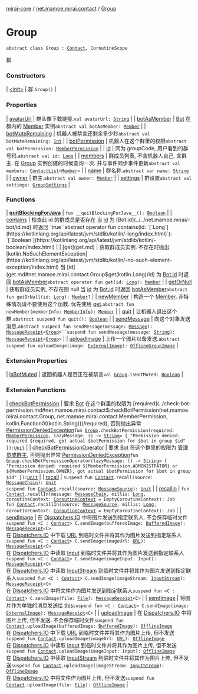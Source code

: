 [mirai-core](../../index.md) / [net.mamoe.mirai.contact](../index.md) / [Group](./index.md)

# Group

`abstract class Group : `[`Contact`](../-contact/index.md)`, CoroutineScope`

群.

### Constructors

| [&lt;init&gt;](-init-.md) | 群.`Group()` |

### Properties

| [avatarUrl](avatar-url.md) | 群头像下载链接.`val avatarUrl: `[`String`](https://kotlinlang.org/api/latest/jvm/stdlib/kotlin/-string/index.html) |
| [botAsMember](bot-as-member.md) | [Bot](../../net.mamoe.mirai/-bot/index.md) 在群内的 [Member](../-member/index.md) 实例`abstract val botAsMember: `[`Member`](../-member/index.md) |
| [botMuteRemaining](bot-mute-remaining.md) | 机器人被禁言还剩余多少秒`abstract val botMuteRemaining: `[`Int`](https://kotlinlang.org/api/latest/jvm/stdlib/kotlin/-int/index.html) |
| [botPermission](bot-permission.md) | 机器人在这个群里的权限`abstract val botPermission: `[`MemberPermission`](../-member-permission/index.md) |
| [id](id.md) | 同为 groupCode, 用户看到的群号码.`abstract val id: `[`Long`](https://kotlinlang.org/api/latest/jvm/stdlib/kotlin/-long/index.html) |
| [members](members.md) | 群成员列表, 不含机器人自己, 含群主. 在 [Group](./index.md) 实例创建的时候查询一次. 并与事件同步事件更新`abstract val members: `[`ContactList`](../-contact-list/index.md)`<`[`Member`](../-member/index.md)`>` |
| [name](name.md) | 群名称.`abstract var name: `[`String`](https://kotlinlang.org/api/latest/jvm/stdlib/kotlin/-string/index.html) |
| [owner](owner.md) | 群主.`abstract val owner: `[`Member`](../-member/index.md) |
| [settings](settings.md) | 群设置`abstract val settings: `[`GroupSettings`](../-group-settings/index.md) |

### Functions

| [__quitBlockingForJava__](__quit-blocking-for-java__.md) | `fun __quitBlockingForJava__(): `[`Boolean`](https://kotlinlang.org/api/latest/jvm/stdlib/kotlin/-boolean/index.html) |
| [contains](contains.md) | 检查此 id 的群成员是否存在 当 [id](contains.md#net.mamoe.mirai.contact.Group$contains(kotlin.Long)/id) 为 [Bot.id](../../net.mamoe.mirai/-bot/id.md) 时返回 `true``abstract operator fun contains(id: `[`Long`](https://kotlinlang.org/api/latest/jvm/stdlib/kotlin/-long/index.html)`): `[`Boolean`](https://kotlinlang.org/api/latest/jvm/stdlib/kotlin/-boolean/index.html) |
| [get](get.md) | 获取群成员实例. 不存在时抛出 [kotlin.NoSuchElementException](https://kotlinlang.org/api/latest/jvm/stdlib/kotlin/-no-such-element-exception/index.html) 当 [id](get.md#net.mamoe.mirai.contact.Group$get(kotlin.Long)/id) 为 [Bot.id](../../net.mamoe.mirai/-bot/id.md) 时返回 [botAsMember](bot-as-member.md)`abstract operator fun get(id: `[`Long`](https://kotlinlang.org/api/latest/jvm/stdlib/kotlin/-long/index.html)`): `[`Member`](../-member/index.md) |
| [getOrNull](get-or-null.md) | 获取群成员实例, 不存在则 null 当 [id](get-or-null.md#net.mamoe.mirai.contact.Group$getOrNull(kotlin.Long)/id) 为 [Bot.id](../../net.mamoe.mirai/-bot/id.md) 时返回 [botAsMember](bot-as-member.md)`abstract fun getOrNull(id: `[`Long`](https://kotlinlang.org/api/latest/jvm/stdlib/kotlin/-long/index.html)`): `[`Member`](../-member/index.md)`?` |
| [newMember](new-member.md) | 构造一个 [Member](../-member/index.md). 非特殊情况请不要使用这个函数. 优先使用 [get](get.md).`abstract fun newMember(memberInfo: `[`MemberInfo`](../../net.mamoe.mirai.data/-member-info/index.md)`): `[`Member`](../-member/index.md) |
| [quit](quit.md) | 让机器人退出这个群.`abstract suspend fun quit(): `[`Boolean`](https://kotlinlang.org/api/latest/jvm/stdlib/kotlin/-boolean/index.html) |
| [sendMessage](send-message.md) | 向这个对象发送消息.`abstract suspend fun sendMessage(message: `[`Message`](../../net.mamoe.mirai.message.data/-message/index.md)`): `[`MessageReceipt`](../../net.mamoe.mirai.message/-message-receipt/index.md)`<`[`Group`](./index.md)`>``suspend fun sendMessage(message: `[`String`](https://kotlinlang.org/api/latest/jvm/stdlib/kotlin/-string/index.html)`): `[`MessageReceipt`](../../net.mamoe.mirai.message/-message-receipt/index.md)`<`[`Group`](./index.md)`>` |
| [uploadImage](upload-image.md) | 上传一个图片以备发送.`abstract suspend fun uploadImage(image: `[`ExternalImage`](../../net.mamoe.mirai.utils/-external-image/index.md)`): `[`OfflineGroupImage`](../../net.mamoe.mirai.message.data/-offline-group-image/index.md) |

### Extension Properties

| [isBotMuted](../is-bot-muted.md) | 返回机器人是否正在被禁言`val `[`Group`](./index.md)`.isBotMuted: `[`Boolean`](https://kotlinlang.org/api/latest/jvm/stdlib/kotlin/-boolean/index.html) |

### Extension Functions

| [checkBotPermission](../check-bot-permission.md) | 要求 [Bot](../../net.mamoe.mirai/-bot/index.md) 在这个群里的权限为 [required](../check-bot-permission.md#net.mamoe.mirai.contact$checkBotPermission(net.mamoe.mirai.contact.Group, net.mamoe.mirai.contact.MemberPermission, kotlin.Function0((kotlin.String)))/required), 否则抛出异常 [PermissionDeniedException](../-permission-denied-exception/index.md)`fun `[`Group`](./index.md)`.checkBotPermission(required: `[`MemberPermission`](../-member-permission/index.md)`, lazyMessage: () -> `[`String`](https://kotlinlang.org/api/latest/jvm/stdlib/kotlin/-string/index.html)` = {
        "Permission denied: required $required, got actual $botPermission for $bot in group $id"
    }): `[`Unit`](https://kotlinlang.org/api/latest/jvm/stdlib/kotlin/-unit/index.html) |
| [checkBotPermissionOperator](../check-bot-permission-operator.md) | 要求 [Bot](../../net.mamoe.mirai/-bot/index.md) 在这个群里的权限为 [管理员或群主](../is-operator.md), 否则抛出异常 [PermissionDeniedException](../-permission-denied-exception/index.md)`fun `[`Group`](./index.md)`.checkBotPermissionOperator(lazyMessage: () -> `[`String`](https://kotlinlang.org/api/latest/jvm/stdlib/kotlin/-string/index.html)` = {
        "Permission denied: required ${MemberPermission.ADMINISTRATOR} or ${MemberPermission.OWNER}, got actual $botPermission for $bot in group $id"
    }): `[`Unit`](https://kotlinlang.org/api/latest/jvm/stdlib/kotlin/-unit/index.html) |
| [recall](../recall.md) | `suspend fun `[`Contact`](../-contact/index.md)`.recall(source: `[`MessageChain`](../../net.mamoe.mirai.message.data/-message-chain/index.md)`): `[`Unit`](https://kotlinlang.org/api/latest/jvm/stdlib/kotlin/-unit/index.html)<br>`suspend fun `[`Contact`](../-contact/index.md)`.recall(source: `[`MessageSource`](../../net.mamoe.mirai.message.data/-message-source/index.md)`): `[`Unit`](https://kotlinlang.org/api/latest/jvm/stdlib/kotlin/-unit/index.html) |
| [recallIn](../recall-in.md) | `fun `[`Contact`](../-contact/index.md)`.recallIn(message: `[`MessageChain`](../../net.mamoe.mirai.message.data/-message-chain/index.md)`, millis: `[`Long`](https://kotlinlang.org/api/latest/jvm/stdlib/kotlin/-long/index.html)`, coroutineContext: `[`CoroutineContext`](https://kotlinlang.org/api/latest/jvm/stdlib/kotlin.coroutines/-coroutine-context/index.html)` = EmptyCoroutineContext): Job`<br>`fun `[`Contact`](../-contact/index.md)`.recallIn(source: `[`MessageSource`](../../net.mamoe.mirai.message.data/-message-source/index.md)`, millis: `[`Long`](https://kotlinlang.org/api/latest/jvm/stdlib/kotlin/-long/index.html)`, coroutineContext: `[`CoroutineContext`](https://kotlinlang.org/api/latest/jvm/stdlib/kotlin.coroutines/-coroutine-context/index.html)` = EmptyCoroutineContext): Job` |
| [sendImage](../../net.mamoe.mirai.message/send-image.md) | 在 [Dispatchers.IO](#) 中将图片发送到指定联系人. 不会保存临时文件`suspend fun <C : `[`Contact`](../-contact/index.md)`> C.sendImage(bufferedImage: `[`BufferedImage`](https://docs.oracle.com/javase/6/docs/api/java/awt/image/BufferedImage.html)`): `[`MessageReceipt`](../../net.mamoe.mirai.message/-message-receipt/index.md)`<C>`<br>在 [Dispatchers.IO](#) 中下载 [URL](https://docs.oracle.com/javase/6/docs/api/java/net/URL.html) 到临时文件并将其作为图片发送到指定联系人`suspend fun <C : `[`Contact`](../-contact/index.md)`> C.sendImage(imageUrl: `[`URL`](https://docs.oracle.com/javase/6/docs/api/java/net/URL.html)`): `[`MessageReceipt`](../../net.mamoe.mirai.message/-message-receipt/index.md)`<C>`<br>在 [Dispatchers.IO](#) 中读取 [Input](#) 到临时文件并将其作为图片发送到指定联系人`suspend fun <C : `[`Contact`](../-contact/index.md)`> C.sendImage(imageInput: Input): `[`MessageReceipt`](../../net.mamoe.mirai.message/-message-receipt/index.md)`<C>`<br>在 [Dispatchers.IO](#) 中读取 [InputStream](https://docs.oracle.com/javase/6/docs/api/java/io/InputStream.html) 到临时文件并将其作为图片发送到指定联系人`suspend fun <C : `[`Contact`](../-contact/index.md)`> C.sendImage(imageStream: `[`InputStream`](https://docs.oracle.com/javase/6/docs/api/java/io/InputStream.html)`): `[`MessageReceipt`](../../net.mamoe.mirai.message/-message-receipt/index.md)`<C>`<br>在 [Dispatchers.IO](#) 中将文件作为图片发送到指定联系人`suspend fun <C : `[`Contact`](../-contact/index.md)`> C.sendImage(file: `[`File`](https://docs.oracle.com/javase/6/docs/api/java/io/File.html)`): `[`MessageReceipt`](../../net.mamoe.mirai.message/-message-receipt/index.md)`<C>` |
| [sendImage](../../net.mamoe.mirai.utils/send-image.md) | 将图片作为单独的消息发送给 [this](../../net.mamoe.mirai.utils/send-image/-this-.md)`suspend fun <C : `[`Contact`](../-contact/index.md)`> C.sendImage(image: `[`ExternalImage`](../../net.mamoe.mirai.utils/-external-image/index.md)`): `[`MessageReceipt`](../../net.mamoe.mirai.message/-message-receipt/index.md)`<C>` |
| [uploadImage](../../net.mamoe.mirai.message/upload-image.md) | 在 [Dispatchers.IO](#) 中将图片上传, 但不发送. 不会保存临时文件`suspend fun `[`Contact`](../-contact/index.md)`.uploadImage(bufferedImage: `[`BufferedImage`](https://docs.oracle.com/javase/6/docs/api/java/awt/image/BufferedImage.html)`): `[`OfflineImage`](../../net.mamoe.mirai.message.data/-offline-image/index.md)<br>在 [Dispatchers.IO](#) 中下载 [URL](https://docs.oracle.com/javase/6/docs/api/java/net/URL.html) 到临时文件并将其作为图片上传, 但不发送`suspend fun `[`Contact`](../-contact/index.md)`.uploadImage(imageUrl: `[`URL`](https://docs.oracle.com/javase/6/docs/api/java/net/URL.html)`): `[`OfflineImage`](../../net.mamoe.mirai.message.data/-offline-image/index.md)<br>在 [Dispatchers.IO](#) 中读取 [Input](#) 到临时文件并将其作为图片上传, 但不发送`suspend fun `[`Contact`](../-contact/index.md)`.uploadImage(imageInput: Input): `[`OfflineImage`](../../net.mamoe.mirai.message.data/-offline-image/index.md)<br>在 [Dispatchers.IO](#) 中读取 [InputStream](https://docs.oracle.com/javase/6/docs/api/java/io/InputStream.html) 到临时文件并将其作为图片上传, 但不发送`suspend fun `[`Contact`](../-contact/index.md)`.uploadImage(imageStream: `[`InputStream`](https://docs.oracle.com/javase/6/docs/api/java/io/InputStream.html)`): `[`OfflineImage`](../../net.mamoe.mirai.message.data/-offline-image/index.md)<br>在 [Dispatchers.IO](#) 中将文件作为图片上传, 但不发送`suspend fun `[`Contact`](../-contact/index.md)`.uploadImage(file: `[`File`](https://docs.oracle.com/javase/6/docs/api/java/io/File.html)`): `[`OfflineImage`](../../net.mamoe.mirai.message.data/-offline-image/index.md) |

